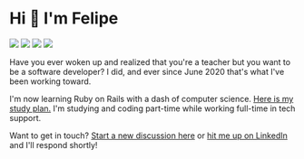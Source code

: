# Hi 👋 I'm Felipe

<a href="https://fpsvogel.com" alt="Felipe's blog"><img src="https://img.shields.io/badge/🐤%20My%20Blog-555?style=for-the-badge" /></a>
<a href="https://www.linkedin.com/in/fpsvogel" alt="LinkedIn"><img src="https://img.shields.io/badge/LinkedIn-blue?style=for-the-badge&logo=linkedin" /></a>
<a href="https://www.polywork.com/fpsvogel" alt="Polywork"><img src="https://img.shields.io/badge/Polywork-blueviolet?style=for-the-badge&logo=polywork" /></a>
<a href="https://twitter.com/fpsvogel" alt="Twitter"><img src="https://img.shields.io/badge/Twitter-1d9bf0?style=for-the-badge&logo=twitter&logoColor=white" /></a>

Have you ever woken up and realized that you're a teacher but you want to be a software developer? I did, and ever since June 2020 that's what I've been working toward.

I'm now learning Ruby on Rails with a dash of computer science. [Here is my study plan.](https://github.com/fpsvogel/learn-ruby-and-cs) I'm studying and coding part-time while working full-time in tech support.

Want to get in touch? [Start a new discussion here](https://github.com/fpsvogel/fpsvogel/discussions) or [hit me up on LinkedIn](https://www.linkedin.com/in/fpsvogel) and I'll respond shortly!
